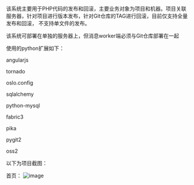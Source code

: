 该系统主要用于PHP代码的发布和回滚，主要业务对象为项目和机器。项目关联服务器，针对项目进行版本发布，针对Git仓库的TAG进行回滚，目前仅支持全量发布和回滚，
不支持单文件的发布。

该系统可部署在单独的服务器上，但消息worker端必须与Git仓库部署在一起

使用的python扩展如下：

  angularjs

  tornado

  oslo.config

  sqlalchemy

  python-mysql

  fabric3

  pika

  pygit2

  oss2

以下为项目截图：

首页：
![image](https://github.com/xiaowan/py-deploy/blob/master/snapshot/%E9%A6%96%E9%A1%B5.gif)
